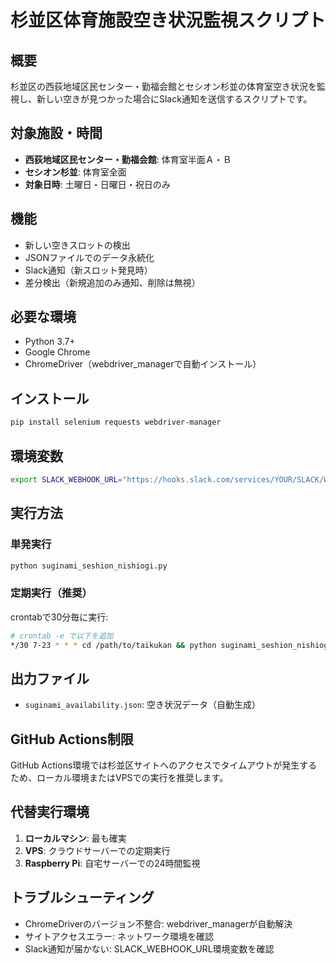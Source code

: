 # 杉並区体育施設空き状況監視スクリプト

## 概要
杉並区の西荻地域区民センター・勤福会館とセシオン杉並の体育室空き状況を監視し、新しい空きが見つかった場合にSlack通知を送信するスクリプトです。

## 対象施設・時間
- **西荻地域区民センター・勤福会館**: 体育室半面Ａ・Ｂ
- **セシオン杉並**: 体育室全面
- **対象日時**: 土曜日・日曜日・祝日のみ

## 機能
- 新しい空きスロットの検出
- JSONファイルでのデータ永続化
- Slack通知（新スロット発見時）
- 差分検出（新規追加のみ通知、削除は無視）

## 必要な環境
- Python 3.7+
- Google Chrome
- ChromeDriver（webdriver_managerで自動インストール）

## インストール
```bash
pip install selenium requests webdriver-manager
```

## 環境変数
```bash
export SLACK_WEBHOOK_URL="https://hooks.slack.com/services/YOUR/SLACK/WEBHOOK"
```

## 実行方法

### 単発実行
```bash
python suginami_seshion_nishiogi.py
```

### 定期実行（推奨）
crontabで30分毎に実行:
```bash
# crontab -e で以下を追加
*/30 7-23 * * * cd /path/to/taikukan && python suginami_seshion_nishiogi.py
```

## 出力ファイル
- `suginami_availability.json`: 空き状況データ（自動生成）

## GitHub Actions制限
GitHub Actions環境では杉並区サイトへのアクセスでタイムアウトが発生するため、ローカル環境またはVPSでの実行を推奨します。

## 代替実行環境
1. **ローカルマシン**: 最も確実
2. **VPS**: クラウドサーバーでの定期実行
3. **Raspberry Pi**: 自宅サーバーでの24時間監視

## トラブルシューティング
- ChromeDriverのバージョン不整合: webdriver_managerが自動解決
- サイトアクセスエラー: ネットワーク環境を確認
- Slack通知が届かない: SLACK_WEBHOOK_URL環境変数を確認